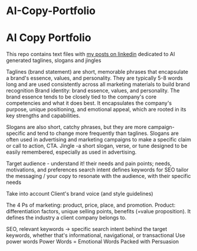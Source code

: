 # AI-Copy-Portfolio
# AI Copy Portfolio
This repo contains text files with [my posts on linkedin](https://www.linkedin.com/in/alexander-parshakov/) dedicated to AI generated taglines, slogans and jingles

Taglines (brand statement) are short, memorable phrases that encapsulate a brand's essence, values, and personality. They are typically 5-8 words long and are used consistently across all marketing materials to build brand recognition
Brand identity: brand essence, values, and personality.
The brand essence tends to be closely tied to the company's core competencies and what it does best.
It encapsulates the company's purpose, unique positioning, and emotional appeal, which are rooted in its key strengths and capabilities.

Slogans are also short, catchy phrases, but they are more campaign-specific and tend to change more frequently than taglines. Slogans are often used in advertising and marketing campaigns to make a specific claim or call to action, CTA.
Jingle -a short slogan, verse, or tune designed to be easily remembered, especially as used in advertising.

Target audience - understand it!
their needs and pain points; needs, motivations, and preferences
search intent defines keywords for SEO 
tailor the messaging / your copy to resonate with the audience, with their specific needs

Take into account Client's brand voice (and style guidelines)

The 4 Ps of marketing: product, price, place, and promotion.
Product: differentiation factors, unique selling points, benefits (=value proposition). It defines the industry a client company belongs to.

SEO, relevant keywords 
-> specific search intent behind the target keywords, whether that's informational, navigational, or transactional
Use power words
Power Words = Emotional Words Packed with Persuasion
